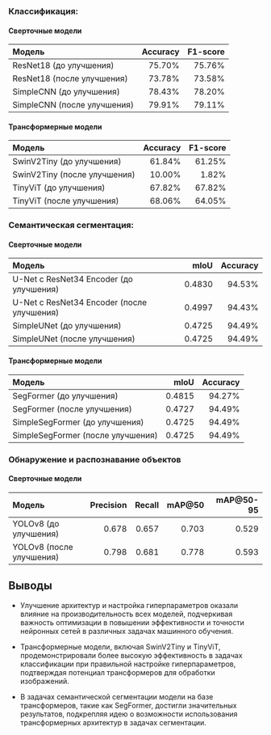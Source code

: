 ### Классификация:

#### Сверточные модели

| Модель                               | Accuracy | F1-score |
|:-------------------------------------|---------:|---------:|
| ResNet18 (до улучшения)              |   75.70% |   75.76% |
| ResNet18 (после улучшения)           |   73.78% |   73.58% |
| SimpleCNN (до улучшения)             |   78.43% |   78.20% |
| SimpleCNN (после улучшения)          |   79.91% |   79.11% |

#### Трансформерные модели

| Модель                               | Accuracy | F1-score |
|:-------------------------------------|---------:|---------:|
| SwinV2Tiny (до улучшения)            |   61.84% |   61.25% |
| SwinV2Tiny (после улучшения)         |   10.00% |    1.82% |
| TinyViT (до улучшения)               |   67.82% |   67.82% |
| TinyViT (после улучшения)            |   68.06% |   64.05% |


### Cемантическая сегментация:

#### Сверточные модели

| Модель                                     | mIoU  | Accuracy |
|:-------------------------------------------|------:|---------:|
| U-Net с ResNet34 Encoder (до улучшения)    | 0.4830| 94.53%   |
| U-Net с ResNet34 Encoder (после улучшения) | 0.4997| 94.43%   |
| SimpleUNet (до улучшения)                  | 0.4725| 94.49%   |
| SimpleUNet (после улучшения)               | 0.4725| 94.49%   |


#### Трансформерные модели

| Модель                                   | mIoU  | Accuracy |
|:-----------------------------------------|------:|---------:|
| SegFormer (до улучшения)                 | 0.4815| 94.27%   |
| SegFormer (после улучшения)              | 0.4727| 94.49%   |
| SimpleSegFormer (до улучшения)           | 0.4725| 94.49%   |
| SimpleSegFormer (после улучшения)        | 0.4725| 94.49%   |


### Обнаружение и распознавание объектов

#### Сверточные модели

| Модель                                    | Precision | Recall  | mAP@50  | mAP@50-95 |
|:------------------------------------------|----------:|--------:|--------:|----------:|
| YOLOv8 (до улучшения)                     |    0.678  |  0.657  |  0.703  |    0.529  |
| YOLOv8 (после улучшения)                  |    0.798  |  0.681  |  0.778  |    0.593  |


## Выводы

- Улучшение архитектур и настройка гиперпараметров оказали  влияние на производительность всех моделей, подчеркивая важность оптимизации в повышении эффективности и точности нейронных сетей в различных задачах машинного обучения.

- Трансформерные модели, включая SwinV2Tiny и TinyViT, продемонстрировали более высокую эффективность в задачах классификации при правильной настройке гиперпараметров, подтверждая потенциал трансформеров для обработки изображений.

- В задачах семантической сегментации модели на базе трансформеров, такие как SegFormer, достигли значительных результатов, подкрепляя идею о возможности использования трансформерных архитектур в задачах сегментации.